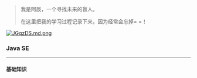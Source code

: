 > 我是阿辰，一个寻找未来的盲人。
>
> 在这里把我的学习过程记录下来，因为经常会忘掉= =！

[![JGqzDS.md.png](https://s1.ax1x.com/2020/04/21/JGqzDS.md.png)](https://imgchr.com/i/JGqzDS)

### Java SE

---

#### 基础知识

